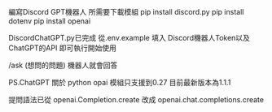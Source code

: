 編寫Discord GPT機器人
所需要下載模組
pip install discord.py
pip install dotenv
pip install openai

DiscordChatGPT.py已完成
從.env.example 填入
Discord機器人Token以及ChatGPT的API 即可執行開始使用

/ask (想問的問題) 機器人就會回答

PS.ChatGPT 關於 python opai 模組只支援到0.27 
   目前最新版本為1.1.1 

提問語法已從
openai.Completion.create
改成
openai.chat.completions.create